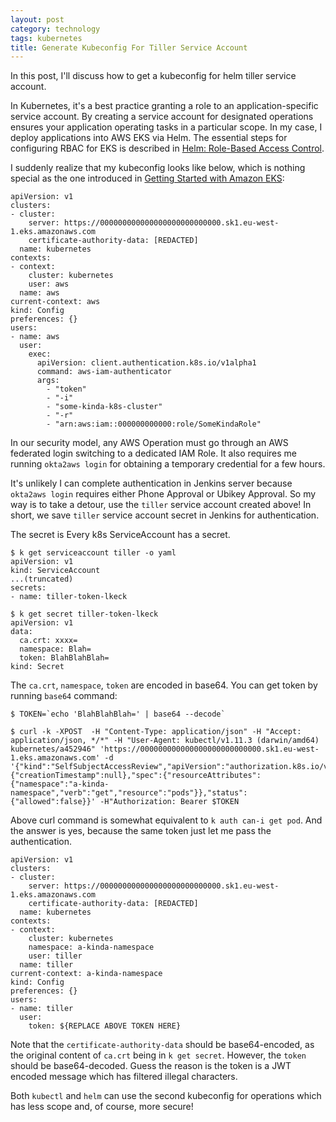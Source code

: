 ```yaml
---
layout: post
category: technology
tags: kubernetes
title: Generate Kubeconfig For Tiller Service Account
---
```


In this post, I'll discuss how to get a kubeconfig for helm tiller service account.

In Kubernetes, it's a best practice granting a role to an application-specific service account. By creating a service account for designated operations ensures your application operating tasks in a particular scope.  In my case, I deploy applications into AWS EKS via Helm. The essential steps for configuring RBAC for EKS is described in [Helm: Role-Based Access Control](https://docs.helm.sh/using_helm/#role-based-access-control).

I suddenly realize that my kubeconfig looks like below, which is nothing special as the one introduced in [Getting Started with Amazon EKS](https://docs.aws.amazon.com/eks/latest/userguide/getting-started.html):

```
apiVersion: v1
clusters:
- cluster:
    server: https://000000000000000000000000000.sk1.eu-west-1.eks.amazonaws.com
    certificate-authority-data: [REDACTED]
  name: kubernetes
contexts:
- context:
    cluster: kubernetes
    user: aws
  name: aws
current-context: aws
kind: Config
preferences: {}
users:
- name: aws
  user:
    exec:
      apiVersion: client.authentication.k8s.io/v1alpha1
      command: aws-iam-authenticator
      args:
        - "token"
        - "-i"
        - "some-kinda-k8s-cluster"
        - "-r"
        - "arn:aws:iam::000000000000:role/SomeKindaRole"
```

In our security model, any AWS Operation must go through an AWS federated login switching to a dedicated IAM Role. It also requires me running `okta2aws login` for obtaining a temporary credential for a few hours.

It's unlikely I can complete authentication in Jenkins server because `okta2aws login` requires either Phone Approval or Ubikey Approval. So my way is to take a detour, use the `tiller` service account created above! In short, we save `tiller` service account secret in Jenkins for authentication.

The secret is Every k8s ServiceAccount has a secret.

```
$ k get serviceaccount tiller -o yaml
apiVersion: v1
kind: ServiceAccount
...(truncated)
secrets:
- name: tiller-token-lkeck

$ k get secret tiller-token-lkeck
apiVersion: v1
data:
  ca.crt: xxxx=
  namespace: Blah=
  token: BlahBlahBlah=
kind: Secret
```

The `ca.crt`, `namespace`, `token` are encoded in base64. You can get token by running `base64` command:

```
$ TOKEN=`echo 'BlahBlahBlah=' | base64 --decode`
```

```
$ curl -k -XPOST  -H "Content-Type: application/json" -H "Accept: application/json, */*" -H "User-Agent: kubectl/v1.11.3 (darwin/amd64) kubernetes/a452946" 'https://000000000000000000000000000.sk1.eu-west-1.eks.amazonaws.com' -d '{"kind":"SelfSubjectAccessReview","apiVersion":"authorization.k8s.io/v1","metadata":{"creationTimestamp":null},"spec":{"resourceAttributes":{"namespace":"a-kinda-namespace","verb":"get","resource":"pods"}},"status":{"allowed":false}}' -H"Authorization: Bearer $TOKEN
```

Above curl command is somewhat equivalent to `k auth can-i get pod`. And the answer is yes, because the same token just let me pass the authentication.

```
apiVersion: v1
clusters:
- cluster:
    server: https://000000000000000000000000000.sk1.eu-west-1.eks.amazonaws.com
    certificate-authority-data: [REDACTED]
  name: kubernetes
contexts:
- context:
    cluster: kubernetes
    namespace: a-kinda-namespace
    user: tiller
  name: tiller
current-context: a-kinda-namespace
kind: Config
preferences: {}
users:
- name: tiller
  user:
    token: ${REPLACE ABOVE TOKEN HERE}
```

Note that the `certificate-authority-data` should be base64-encoded, as the original content of `ca.crt` being in `k get secret`. However, the `token` should be base64-decoded. Guess the reason is the token is a JWT encoded message which has filtered illegal characters.

Both `kubectl` and `helm` can use the second kubeconfig for operations which has less scope and, of course, more secure!
